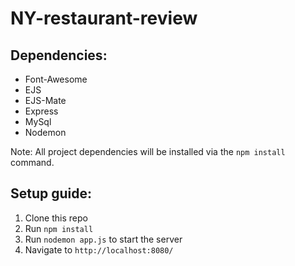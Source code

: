 # NY-restaurant-review


## Dependencies:

* Font-Awesome
* EJS
* EJS-Mate
* Express
* MySql
* Nodemon

Note: All project dependencies will be installed via the `npm install` command.

## Setup guide:

1. Clone this repo
1. Run `npm install`
1. Run `nodemon app.js` to start the server
1. Navigate to `http://localhost:8080/`
